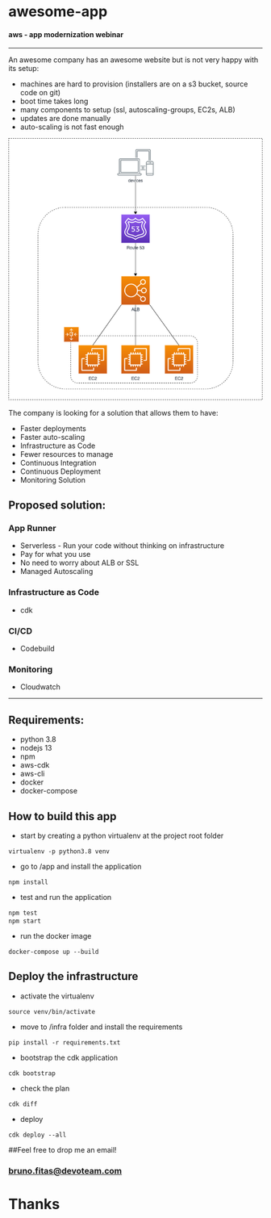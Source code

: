 # awesome-app
#### aws - app modernization webinar
___


An awesome company has an awesome website but is not very happy with its setup:

- machines are hard to provision (installers are on a s3 bucket, source code on git)
- boot time takes long
- many components to setup (ssl, autoscaling-groups, EC2s, ALB)
- updates are done manually
- auto-scaling is not fast enough 

![Old Setup](infra/img/old-setup.png)


The company is looking for a solution that allows them to have:

- Faster deployments
- Faster auto-scaling  
- Infrastructure as Code
- Fewer resources to manage  
- Continuous Integration
- Continuous Deployment
- Monitoring Solution

## Proposed solution:

### App Runner

- Serverless - Run your code without thinking on infrastructure
- Pay for what you use
- No need to worry about ALB or SSL
- Managed Autoscaling


### Infrastructure as Code
- cdk 

### CI/CD
- Codebuild

### Monitoring
- Cloudwatch


---

## Requirements:
- python 3.8
- nodejs 13
- npm  
- aws-cdk
- aws-cli
- docker 
- docker-compose

## How to build this app
- start by creating a python virtualenv at the project root folder 
```
virtualenv -p python3.8 venv
```
- go to /app and install the application
```
npm install
```
- test and run the application
```
npm test
npm start
```
- run the docker image 
```
docker-compose up --build
```
## Deploy the infrastructure
- activate the virtualenv
```
source venv/bin/activate
```  
- move to /infra folder and install the requirements
```
pip install -r requirements.txt
```
- bootstrap the cdk application
```
cdk bootstrap
```
- check the plan
```
cdk diff
```
- deploy
```
cdk deploy --all
```

##Feel free to drop me an email!

### bruno.fitas@devoteam.com

# Thanks





